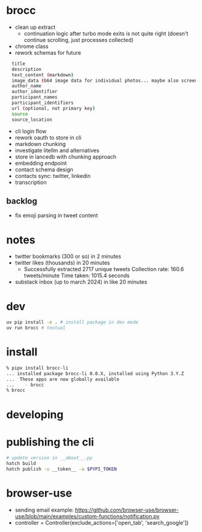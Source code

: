 # brocc

- clean up extract
  - continuation logic after turbo mode exits is not quite right (doesn't continue scrolling, just processes collected)
- chrome class
- rework schemas for future

```sh
  title
  description
  text_content (markdown)
  image_data (b64 image data for individual photos... maybe also screenshot each element scraped)
  author_name
  author_identifier
  participant_names
  participant_identifiers
  url (optional, not primary key)
  source
  source_location
```

- cli login flow
- rework oauth to store in cli
- markdown chunking
- investigate litellm and alternatives
- store in lancedb with chunking approach
- embedding endpoint
- contact schema design
- contacts sync: twitter, linkedin
- transcription

## backlog

- fix emoji parsing in tweet content

# notes

- twitter bookmarks (300 or so) in 2 minutes
- twitter likes (thousands) in 20 minutes
  - Successfully extracted 2717 unique tweets
    Collection rate: 160.6 tweets/minute
    Time taken: 1015.4 seconds
- substack inbox (up to march 2024) in like 20 minutes

# dev

```sh
uv pip install -e . # install package in dev mode
uv run brocc # textual
```

# install

```sh
% pipx install brocc-li
... installed package brocc-li 0.0.X, installed using Python 3.Y.Z
...  These apps are now globally available
...    - brocc
% brocc
```

# developing

# publishing the cli

```sh
# update version in __about__.py
hatch build
hatch publish -u __token__ -a $PYPI_TOKEN
```

# browser-use

- sending email example: https://github.com/browser-use/browser-use/blob/main/examples/custom-functions/notification.py
- controller = Controller(exclude_actions=['open_tab', 'search_google'])

